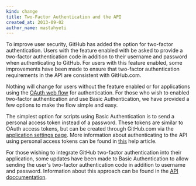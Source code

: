 ```yaml
---
kind: change
title: Two-Factor Authentication and the API
created_at: 2013-09-02
author_name: mastahyeti
---
```


To improve user security, GitHub has added the option for two-factor authentication. Users with the feature enabled with be asked to provide a two-factor authentication code in addition to their username and password when authenticating to GitHub. For users with this feature enabled, some improvements have been made to ensure that two-factor authentication requirements in the API are consistent with GitHub.com.

Nothing will change for users without the feature enabled or for applications using the [OAuth web flow](http://developer.github.com/v3/oauth/#web-application-flow) for authentication. For those who wish to enabled two-factor authentication and use Basic Authentication, we have provided a few options to make the flow simple and easy.

The simplest option for scripts using Basic Authentication is to send a personal access token instead of a password. These tokens are similar to OAuth access tokens, but can be created through GitHub.com via the [application settings page](https://github.com/settings/applications). More information about authenticating to the API using personal access tokens can be found in [this](https://help.github.com/articles/creating-an-access-token-for-command-line-use) help article.

For those wishing to integrate GitHub two-factor authentication into their application, some updates have been made to Basic Authentication to allow sending the user's two-factor authentication code in addition to username and password. Information about this approach can be found in the [API doccumentation](http://developer.github.com/v3/auth/#working-with-two-factor-authentication).
